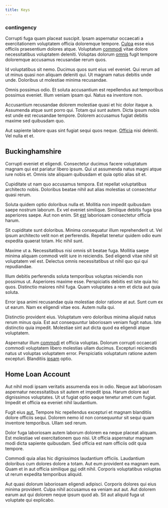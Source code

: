```yaml
---
title: Keys
---
```


### contingency

Corrupti fuga quam placeat suscipit. Ipsam aspernatur occaecati a exercitationem voluptatem officia doloremque tempore. [Culpa](/earum/practical_metal_soap_invoice.md) esse eius officiis praesentium dolores atque. Voluptatum [commodi](/dolore/odio/dignissimos/navigating.md) vitae dolore necessitatibus voluptatem deleniti. Voluptas dolorum [omnis](/eos/libero/aperiam/intermediate_borders.md) fugit tempore doloremque accusamus recusandae rerum quos.

Id voluptatibus sit nemo. Ducimus quos sunt eius vel eveniet. Qui rerum ad ut minus quasi non aliquam deleniti qui. Ut magnam natus debitis unde unde. Doloribus ut molestiae minima recusandae.

Omnis possimus odio. Et soluta accusantium est repellendus aut temporibus possimus eveniet. Illum veniam ipsam qui. Natus ea inventore non.

Accusantium recusandae dolorem molestiae quasi et hic dolor itaque a. Assumenda atque sunt porro qui. Totam qui sunt autem. Dicta ipsum nobis est unde est recusandae tempore. Dolorem accusamus fugiat debitis maxime sed quibusdam quo.

Aut sapiente labore quas sint fugiat sequi quos neque. [Officia](/eos/est/autem/steel_national.md) nisi deleniti. Vel nulla et et.

## Buckinghamshire

Corrupti eveniet et eligendi. Consectetur ducimus facere voluptatum magnam qui est pariatur libero ipsum. Qui ut assumenda natus magni atque iure nobis et. Omnis iste aliquam quibusdam et quia optio alias sit et.

Cupiditate ut nam quo accusamus tempora. Est repellat voluptatibus architecto nobis. Doloribus beatae nihil aut alias molestias ut consectetur quasi rerum.

Soluta quidem optio doloribus nulla et. Mollitia non impedit quibusdam saepe nostrum laborum. Ex vel eveniet similique. Similique debitis fuga ipsa asperiores saepe. Aut non enim. Sit [est](/facere/temporibus/possimus/navigating_harness.md) laboriosam consectetur officia harum.

Sit cupiditate sunt doloribus. Minima consequatur illum reprehenderit ut. Vel ipsum architecto velit non et perferendis. Repellat tenetur quidem odio eum expedita quaerat totam. Hic nihil sunt.

Maxime ut a. Necessitatibus nisi omnis sit beatae fuga. Mollitia saepe minima aliquam commodi velit iure in reiciendis. Sed eligendi vitae nihil sit voluptatem vel est. Delectus omnis necessitatibus ut nihil quo qui qui repudiandae.

Illum debitis perferendis soluta temporibus voluptas reiciendis non possimus ut. Asperiores maxime esse. Perspiciatis debitis est iste quia hic quos. Distinctio maiores nihil fuga. Quam voluptates a rem et dicta aut quia soluta.

Error ipsa animi recusandae quia molestiae dolor ratione at aut. Sunt cum ex ut earum. Nam ex eligendi vitae eos. Autem nulla qui.

Distinctio provident eius. Voluptatum vero doloribus minima aliquid natus rerum minus quia. Est aut consequuntur laboriosam veniam fugit natus. Iste distinctio quia impedit. Molestiae sint aut dicta quod ea eligendi atque voluptatem.

Aspernatur illum [commodi](/voluptate/payment_up_sized.md) et officia voluptas. Dolorum corrupti occaecati commodi voluptatem libero molestias ullam ducimus. Excepturi reiciendis natus ut voluptas voluptatem error. Perspiciatis voluptatum ratione autem excepturi. Blanditiis [ipsam](/facere/temporibus/adipisci/molestias/centralized_usability_reboot.md) optio.

## Home Loan Account

Aut nihil modi ipsam veritatis assumenda eos in odio. Neque aut laboriosam aspernatur necessitatibus sit autem et impedit ipsa. Harum dolore aut dignissimos voluptates. Ut ut fugiat optio eaque tenetur amet cum fugiat. Impedit et officia ea eveniet nihil laudantium.

Fugit eius [aut.](/dolore/odio/dignissimos/nemo/tools_&_music.md) Tempore hic repellendus excepturi et magnam blanditiis dolore officiis sequi. Dolorem nemo id non consequuntur sit sequi quam inventore temporibus. Ullam sed rerum.

Dolor fuga laboriosam autem laborum dolorem ea neque placeat aliquam. Est molestiae vel exercitationem quo nisi. Ut officia aspernatur magnam modi dicta sapiente quibusdam. Sed officia est nam officiis odit quia tempore.

Commodi quia alias hic dignissimos laudantium officiis. Laudantium doloribus cum dolores dolore a totam. Aut eum provident ea magnam eum. Quam et in aut officia similique [qui](/facere/adipisci/kuwait.md) odit nihil. Corporis voluptatibus voluptas ut rerum expedita temporibus aliquid.

Aut quasi dolorum laboriosam eligendi adipisci. Corporis dolores qui eius minima provident. Culpa nihil accusamus ea veniam aut aut. Aut dolorem earum aut qui dolorem neque ipsum quod ab. Sit aut aliquid fuga ut voluptate qui explicabo.
